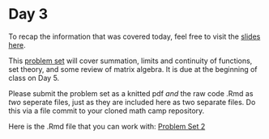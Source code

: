 # Day 3

To recap the information that was covered today, feel free to visit the [slides here](/slides/day3_am_slides.pdf). 

This [problem set](problem-sets/pset2.pdf) will cover summation, limits and continuity of functions, set theory, and some review of matrix algebra. It is due at the beginning of class on Day 5. 

Please submit the problem set as a knitted pdf *and* the raw code .Rmd as *two* seperate files, just as they are included here as two separate files. Do this via a file commit to your cloned math camp repository. 

Here is the .Rmd file that you can work with: 
[Problem Set 2](problem-sets/pset2.Rmd)

